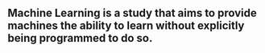 ## Machine Learning is a study that aims to provide machines the ability to learn without explicitly being programmed to do so. 
